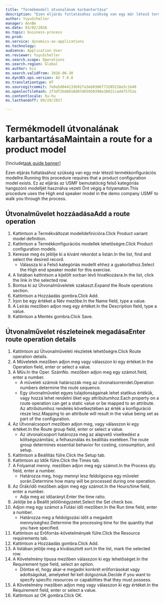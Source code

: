 ```yaml
--- 
title: "Termékmodell útvonalának karbantartása"
description: "Ezen eljárás futtatásához szükség van egy már létező termékkonfigurációs modellre."
author: YuyuScheller
manager: AnnBe
ms.date: 03/02/2016
ms.topic: business-process
ms.prod: 
ms.service: dynamics-ax-applications
ms.technology: 
audience: Application User
ms.reviewer: YuyuScheller
ms.search.scope: Operations
ms.search.region: Global
ms.author: bis
ms.search.validFrom: 2016-06-30
ms.dyn365.ops.version: AX 7.0.0
ms.translationtype: HT
ms.sourcegitcommit: 7e0a5d044133b917a3eb9386773205218e5c1b40
ms.openlocfilehash: 2f3df2bd6018d07d65950398e38821cad475752e
ms.contentlocale: hu-hu
ms.lasthandoff: 09/29/2017

---
```

# <a name="maintain-a-route-for-a-product-model"></a><span data-ttu-id="7ae3c-103">Termékmodell útvonalának karbantartása</span><span class="sxs-lookup"><span data-stu-id="7ae3c-103">Maintain a route for a product model</span></span>

[!include[task guide banner](../../includes/task-guide-banner.md)]

<span data-ttu-id="7ae3c-104">Ezen eljárás futtatásához szükség van egy már létező termékkonfigurációs modellre.</span><span class="sxs-lookup"><span data-stu-id="7ae3c-104">Running this procedure requires that a product configuration model exists.</span></span> <span data-ttu-id="7ae3c-105">Ez az eljárás az USMF bemutatócég felső kategóriás hangszóró modelljét használva vezeti Önt végig a folyamaton.</span><span class="sxs-lookup"><span data-stu-id="7ae3c-105">This procedure uses the High end speaker model in the demo company USMF to walk you through the process.</span></span>


## <a name="add-a-route-operation"></a><span data-ttu-id="7ae3c-106">Útvonalművelet hozzáadása</span><span class="sxs-lookup"><span data-stu-id="7ae3c-106">Add a route operation</span></span>
1. <span data-ttu-id="7ae3c-107">Kattintson a Termékváltozat modelldefinícióra.</span><span class="sxs-lookup"><span data-stu-id="7ae3c-107">Click Product variant model definition.</span></span>
2. <span data-ttu-id="7ae3c-108">Kattintson a Termékkonfigurációs modellek lehetőségre.</span><span class="sxs-lookup"><span data-stu-id="7ae3c-108">Click Product configuration models.</span></span>
3. <span data-ttu-id="7ae3c-109">Keresse meg és jelölje ki a kívánt rekordot a listán.</span><span class="sxs-lookup"><span data-stu-id="7ae3c-109">In the list, find and select the desired record.</span></span>
    * <span data-ttu-id="7ae3c-110">Válassza ki a Felső kategóriás modellt ehhez a gyakorlathoz.</span><span class="sxs-lookup"><span data-stu-id="7ae3c-110">Select the High end speaker model for this exercise.</span></span>  
4. <span data-ttu-id="7ae3c-111">A listában kattintson a kijelölt sorban lévő hivatkozásra.</span><span class="sxs-lookup"><span data-stu-id="7ae3c-111">In the list, click the link in the selected row.</span></span>
5. <span data-ttu-id="7ae3c-112">Bontsa ki az Útvonalműveletek szakaszt.</span><span class="sxs-lookup"><span data-stu-id="7ae3c-112">Expand the Route operations section.</span></span>
6. <span data-ttu-id="7ae3c-113">Kattintson a Hozzáadás gombra.</span><span class="sxs-lookup"><span data-stu-id="7ae3c-113">Click Add.</span></span>
7. <span data-ttu-id="7ae3c-114">Írjon be egy értéket a Név mezőbe.</span><span class="sxs-lookup"><span data-stu-id="7ae3c-114">In the Name field, type a value.</span></span>
8. <span data-ttu-id="7ae3c-115">A Leírás mezőben adjon meg egy értéket.</span><span class="sxs-lookup"><span data-stu-id="7ae3c-115">In the Description field, type a value.</span></span>
9. <span data-ttu-id="7ae3c-116">Kattintson a Mentés gombra.</span><span class="sxs-lookup"><span data-stu-id="7ae3c-116">Click Save.</span></span>

## <a name="enter-route-operation-details"></a><span data-ttu-id="7ae3c-117">Útvonalművelet részleteinek megadása</span><span class="sxs-lookup"><span data-stu-id="7ae3c-117">Enter route operation details</span></span>
1. <span data-ttu-id="7ae3c-118">Kattintson az Útvonalműveleti részletek lehetőségre.</span><span class="sxs-lookup"><span data-stu-id="7ae3c-118">Click Route operation details.</span></span>
2. <span data-ttu-id="7ae3c-119">A Műveletek mezőben adjon meg vagy válasszon ki egy értéket.</span><span class="sxs-lookup"><span data-stu-id="7ae3c-119">In the Operation field, enter or select a value.</span></span>
3. <span data-ttu-id="7ae3c-120">A Műv.</span><span class="sxs-lookup"><span data-stu-id="7ae3c-120">In the Oper.</span></span> <span data-ttu-id="7ae3c-121">Szám</span><span class="sxs-lookup"><span data-stu-id="7ae3c-121">No.</span></span> <span data-ttu-id="7ae3c-122">mezőben adjon meg egy számot.</span><span class="sxs-lookup"><span data-stu-id="7ae3c-122">field, enter a number.</span></span>
    * <span data-ttu-id="7ae3c-123">A műveleti számok határozzák meg az útvonalsorrendet.</span><span class="sxs-lookup"><span data-stu-id="7ae3c-123">Operation numbers determine the route sequence.</span></span>  
    * <span data-ttu-id="7ae3c-124">Egy útvonalművelet egyes tulajdonságainak lehet statikus értékük, vagy hozzá lehet rendelni őket egy attribútumhoz.</span><span class="sxs-lookup"><span data-stu-id="7ae3c-124">Each property on a route operation can get a static value or be mapped to an attribute.</span></span> <span data-ttu-id="7ae3c-125">Az attribútumhoz rendelés következtében az érték a konfiguráció része lesz.</span><span class="sxs-lookup"><span data-stu-id="7ae3c-125">Mapping to an attribute will result in the value being set as part of the configuration.</span></span>  
4. <span data-ttu-id="7ae3c-126">Az Útvonalcsoport mezőben adjon meg, vagy válasszon ki egy értéket.</span><span class="sxs-lookup"><span data-stu-id="7ae3c-126">In the Route group field, enter or select a value.</span></span>
    * <span data-ttu-id="7ae3c-127">Az útvonalcsoport határozza meg az alapvető viselkedést a költségszámítási, a felhasználás és beállítás esetében.</span><span class="sxs-lookup"><span data-stu-id="7ae3c-127">The route group determines essential behavior for costing, consumption, and setup.</span></span>  
5. <span data-ttu-id="7ae3c-128">Kattintson a Beállítás fülre.</span><span class="sxs-lookup"><span data-stu-id="7ae3c-128">Click the Setup tab.</span></span>
6. <span data-ttu-id="7ae3c-129">Kattintson az Idők fülre.</span><span class="sxs-lookup"><span data-stu-id="7ae3c-129">Click the Times tab.</span></span>
7. <span data-ttu-id="7ae3c-130">A Folyamat menny. mezőben adjon meg egy számot.</span><span class="sxs-lookup"><span data-stu-id="7ae3c-130">In the Process qty. field, enter a number.</span></span>
    * <span data-ttu-id="7ae3c-131">Határozza meg, hogy mennyi lesz feldolgozva egy művelet során.</span><span class="sxs-lookup"><span data-stu-id="7ae3c-131">Determine how many will be processed during one operation.</span></span>  
8. <span data-ttu-id="7ae3c-132">Az Órák/idő mezőben adjon meg egy számot.</span><span class="sxs-lookup"><span data-stu-id="7ae3c-132">In the Hours/time field, enter a number.</span></span>
    * <span data-ttu-id="7ae3c-133">Adja meg az időarányt.</span><span class="sxs-lookup"><span data-stu-id="7ae3c-133">Enter the time ratio.</span></span>  
9. <span data-ttu-id="7ae3c-134">Jelölje be a Beállít jelölőnégyzetet.</span><span class="sxs-lookup"><span data-stu-id="7ae3c-134">Select the Set check box.</span></span>
10. <span data-ttu-id="7ae3c-135">Adjon meg egy számot a Futási idő mezőben.</span><span class="sxs-lookup"><span data-stu-id="7ae3c-135">In the Run time field, enter a number.</span></span>
    * <span data-ttu-id="7ae3c-136">Határozza meg a feldolgozási időt a megadott mennyiséghez.</span><span class="sxs-lookup"><span data-stu-id="7ae3c-136">Determine the processing time for the quantity that you have specified.</span></span>  
11. <span data-ttu-id="7ae3c-137">Kattintson az Erőforrás-követelmények fülre.</span><span class="sxs-lookup"><span data-stu-id="7ae3c-137">Click the Resource requirements tab.</span></span>
12. <span data-ttu-id="7ae3c-138">Kattintson a Hozzáadás gombra.</span><span class="sxs-lookup"><span data-stu-id="7ae3c-138">Click Add.</span></span>
13. <span data-ttu-id="7ae3c-139">A listában jelölje meg a kiválasztott sort.</span><span class="sxs-lookup"><span data-stu-id="7ae3c-139">In the list, mark the selected row.</span></span>
14. <span data-ttu-id="7ae3c-140">A Követelmény típusa mezőben válasszon ki egy lehetőséget.</span><span class="sxs-lookup"><span data-stu-id="7ae3c-140">In the Requirement type field, select an option.</span></span>
    * <span data-ttu-id="7ae3c-141">Döntse el, hogy akar-e megadni konkrét erőforrásokat vagy adottságokat, amelyeket fel kell dolgozniuk.</span><span class="sxs-lookup"><span data-stu-id="7ae3c-141">Decide if you want to specify specific resources or capabilities that they must possess.</span></span>  
15. <span data-ttu-id="7ae3c-142">A Követelmény mezőben adjon meg vagy válasszon ki egy értéket.</span><span class="sxs-lookup"><span data-stu-id="7ae3c-142">In the Requirement field, enter or select a value.</span></span>
16. <span data-ttu-id="7ae3c-143">Kattintson az OK gombra.</span><span class="sxs-lookup"><span data-stu-id="7ae3c-143">Click OK.</span></span>


